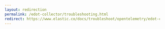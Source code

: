 ```yaml
---
layout: redirection
permalink: /edot-collector/troubleshooting.html
redirect: https://www.elastic.co/docs/troubleshoot/opentelemetry/edot-collector/index
---
```

